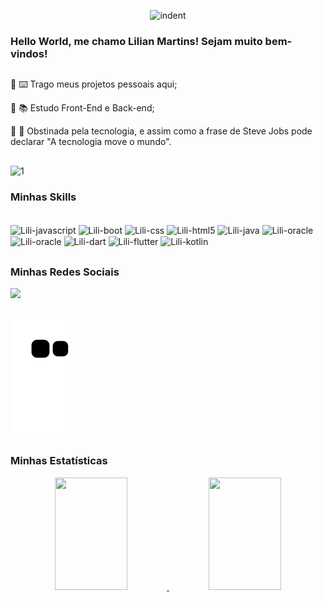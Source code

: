 <div align="center">
  
  ![indent](https://user-images.githubusercontent.com/71985546/194195941-787d8f24-da88-451b-b346-8bbcf458d947.gif)

</div>


### Hello World, me chamo Lilian Martins! Sejam muito bem-vindos!

##

🌟 ⌨️  Trago meus projetos pessoais aqui; 

🌟 📚 Estudo Front-End e Back-end;

🌟 💜 Obstinada pela tecnologia, e assim como a frase de Steve Jobs pode declarar "A tecnologia move o mundo".

##


![1](https://user-images.githubusercontent.com/71985546/194195482-03964ed2-5034-44a1-bc09-5496c2677331.gif) 
### Minhas Skills 
  
<div style="display: inline_block"><br>
  <img align="center" alt="Lili-javascript" height="25" width="65" src="https://img.shields.io/badge/JavaScript-F7DF1E?style=for-the-badge&logo=javascript&logoColor=black">
  <img align="center" alt="Lili-boot" height="25" width="65" src="https://img.shields.io/badge/Bootstrap-563D7C?style=for-the-badge&logo=bootstrap&logoColor=white" />
  <img align="center" alt="Lili-css" height="25" width="65" src="https://img.shields.io/badge/CSS-239120?&style=for-the-badge&logo=css3&logoColor=white" >
  <img align="center" alt="Lili-html5" height="25" width="65" src="https://img.shields.io/badge/HTML5-E34F26?style=for-the-badge&logo=html5&logoColor=white"> 
  <img align="center" alt="Lili-java" height="25" width="65" src="https://img.shields.io/badge/Java-ED8B00?style=for-the-badge&logo=java&logoColor=white">
  <img align="center" alt="Lili-oracle" height="25" width="65" src="https://img.shields.io/badge/Oracle-F80000?style=for-the-badge&logo=oracle&logoColor=black">
  <img align="center" alt="Lili-oracle" height="25" width="65" src="https://img.shields.io/badge/Spring-6DB33F?style=for-the-badge&logo=spring&logoColor=white"> 
  <img align="center" alt="Lili-dart" height="25" width="65" src="https://img.shields.io/badge/Dart-0175C2?style=for-the-badge&logo=dart&logoColor=white">
  <img align="center" alt="Lili-flutter" height="25" width="65" src="https://img.shields.io/badge/Flutter-02569B?style=for-the-badge&logo=flutter&logoColor=white">
  <img align="center" alt="Lili-kotlin" height="25" width="65" src="https://img.shields.io/badge/Kotlin-0095D5?&style=for-the-badge&logo=kotlin&logoColor=white">
  
## 

  ### Minhas Redes Sociais
 
<div>
  <a href="https://www.linkedin.com/in/lilian-martins-543bb6119" target="_blank"><img src="https://img.shields.io/badge/LinkedIn-0077B5?style=for-the-badge&logo=linkedin&logoColor=white" target="_blank"></a> 
  
##
  
 ![Snake animation](https://github.com/rafaballerini/rafaballerini/blob/output/github-contribution-grid-snake.svg)  
  
  
  ### Minhas Estatísticas
  
<div align="center">
  <a href="https://github.com/LilianMartins">
  <img  height="180" width="48%" src="https://github-readme-stats.vercel.app/api?username=LilianMartins&show_icons=true&theme=synthwave&include_all_commits=true&count_private=true"/>
  <img  height="180" width="48%" src="https://github-readme-stats.vercel.app/api/top-langs/?username=LilianMartins&layout=compact&langs_count=7&theme=synthwave"/>
</div>
 

